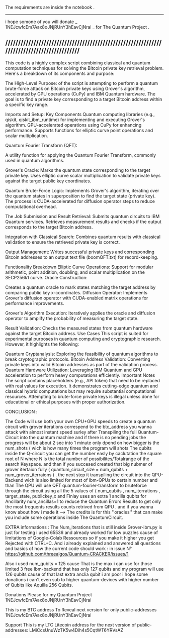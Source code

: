 The requirements are inside the notebook .
_________________________________________________________________________________________
i hope somone of you will donate _ 1NEJcwfcEm7Aax8oJNjRUnY3hEavCjNrai _  for The Quantum Project .

//////////////////////////////////////////////////////////////////////////////////////////
------------------------------------------------------------------------------------------

This code is a highly complex script combining classical and quantum computation techniques for solving the Bitcoin private key retrieval problem. Here's a breakdown of its components and purpose:

The High-Level Purpose:
of the script is attempting to perform a quantum brute-force attack on Bitcoin private keys using Grover's algorithm, accelerated by GPU operations (CuPy) and IBM Quantum hardware. The goal is to find a private key corresponding to a target Bitcoin address within a specific key range.


Imports and Setup:
Key Components
Quantum computing libraries (e.g., qiskit, qiskit_ibm_runtime) for implementing and executing Grover's algorithm.
GPU-accelerated operations using CuPy for enhancing performance.
Supports functions for elliptic curve point operations and scalar multiplication.

Quantum Fourier Transform (QFT):

A utility function for applying the Quantum Fourier Transform, commonly used in quantum algorithms.

Grover's Oracle:
Marks the quantum state corresponding to the target private key.
Uses elliptic curve scalar multiplication to validate private keys against the target public key coordinates.

Quantum Brute-Force Logic:
Implements Grover's algorithm, iterating over the quantum states in superposition to find the target state (private key).
The process is CUDA-accelerated for diffusion operator steps to reduce computational overhead.

The Job Submission and Result Retrieval:
Submits quantum circuits to IBM Quantum services.
Retrieves measurement results and checks if the output corresponds to the target Bitcoin address.

Integration with Classical Search:
Combines quantum results with classical validation to ensure the retrieved private key is correct.

Output Management:
Writes successful private keys and corresponding Bitcoin addresses to an output text file (boomQFT.txt) for record-keeping.

Functionality Breakdown
Elliptic Curve Operations:
Support for modular arithmetic, point addition, doubling, and scalar multiplication on the SECP256k1 curve.
Oracle Construction:

Creates a quantum oracle to mark states matching the target address by comparing public key x-coordinates.
Diffusion Operator:
Implements Grover's diffusion operator with CUDA-enabled matrix operations for performance improvements.

Grover's Algorithm Execution:
Iteratively applies the oracle and diffusion operator to amplify the probability of measuring the target state.

Result Validation:
Checks the measured states from quantum hardware against the target Bitcoin address.
Use Cases
This script is suited for experimental purposes in quantum computing and cryptographic research. However, it highlights the following:

Quantum Cryptanalysis: Exploring the feasibility of quantum algorithms to break cryptographic protocols.
Bitcoin Address Validation: Converting private keys into valid Bitcoin addresses as part of the validation process.
Quantum Hardware Utilization: Leveraging IBM Quantum and GPU acceleration to perform heavy computations efficiently.
Important Notes
The script contains placeholders (e.g., API token) that need to be replaced with real values for execution.
It demonstrates cutting-edge quantum and classical hybrid computations but may require substantial computational resources.
Attempting to brute-force private keys is illegal unless done for educational or ethical purposes with proper authorization.

CONCLUSION : 

The Code will use both your own CPU+GPU speeds to create a quantum circuit with grover iterations correspend to the btc_address you wanna attack with almost instant speed surley after Transpiling the full Quantum-Circuit into the quantum machine and if there is no pending jobs the progress will be about 2 sec into 1 minute only dpend on how bigger is the num_shots ( wich is how many times the program will shots The qubits inside the Q-circuit
you can get the number easly by caclutation the square root of N where N is the total number of possibilites/Totalrange of the search Keyspace. and than if you succesed created that big nubmer of grover itertaion fully ( quantum_circuit_size = num_qubits + num_grover_iterraions ) .
the next step it transpiling the circuit into the QPU-Backend wich is also limited for most of ibm-QPUs to certain number and than The QPU will use QFT quantum-fourier-transform to bruteforce through the circuit using all the 5 values of ( num_qubits , num_iterrations , target_state, publickey_x and Finlay uses an extra 1 ancilla qubits for Ancillarity num_ancillas=1 to reduce the Quantum Errors Results to get only the most frequents results counts retrived from QPU .
and if you wanna know about how i made it --> The credits is for this ''oracles'' that can make you include some operations inside The QuantumCircuit.

EXTRA informations :
The Num_iterations that is still inside Grover-ibm.py is just for testing i used 65536 and already worked for low puzzles cause of limitations of Google-Colab Ressources so if you make it higher you get Rejected with CTRL+C. And i already explained and answered all questions and basics of how the current code should work : in issue N° https://github.com/threealgos/Quantum-CRACKER/issues/1

Also i used num_qubits = 125 cause That is the max i can use for those limited 3 free Ibm-backend that has only 127 qubits and my program will use 126 qubits cause of that last extra anclia qubit
i am poor i hope some donations i can't even sub to higher quantum-devices with higher number of Qubits like Aquilla 256 Qubits.









Donations Please for my Quantum Project 1NEJcwfcEm7Aax8oJNjRUnY3hEavCjNrai

This is my BTC  address To Reveal next version for only public-addresses 1NEJcwfcEm7Aax8oJNjRUnY3hEavCjNrai

Support This is my LTC Litecoin address for the next version of public-addresses: LMiCcsUnuWzTK5w4Dih4s5CqtWT6YRVsAZ

